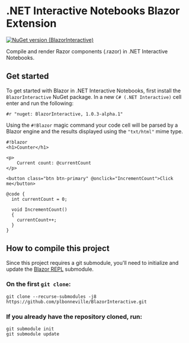 # .NET Interactive Notebooks Blazor Extension

[![NuGet version (BlazorInteractive)](https://img.shields.io/nuget/v/BlazorInteractive.svg)](https://www.nuget.org/packages/BlazorInteractive/)

Compile and render Razor components (.razor) in .NET Interactive Notebooks.

## Get started

To get started with Blazor in .NET Interactive Notebooks, first install the `BlazorInteractive` NuGet package. In a new `C# (.NET Interactive)` cell enter and run the following:

```
#r "nuget: BlazorInteractive, 1.0.3-alpha.1"
```

Using the `#!Blazor` magic command your code cell will be parsed by a Blazor engine and the results displayed using the `"txt/html"` mime type.

```razor
#!blazor
<h1>Counter</h1>

<p>
    Current count: @currentCount
</p>

<button class="btn btn-primary" @onclick="IncrementCount">Click me</button>

@code {
  int currentCount = 0;

  void IncrementCount()
  {
    currentCount++;
  }
}
```

## How to compile this project

Since this project requires a git submodule, you'll need to initialize and update the [Blazor REPL](https://github.com/BlazorRepl/BlazorRepl) submodule.

### On the first `git clone`:

```
git clone --recurse-submodules -j8 https://github.com/plbonneville/BlazorInteractive.git
```

### If you already have the repository cloned, run:

```
git submodule init
git submodule update
```